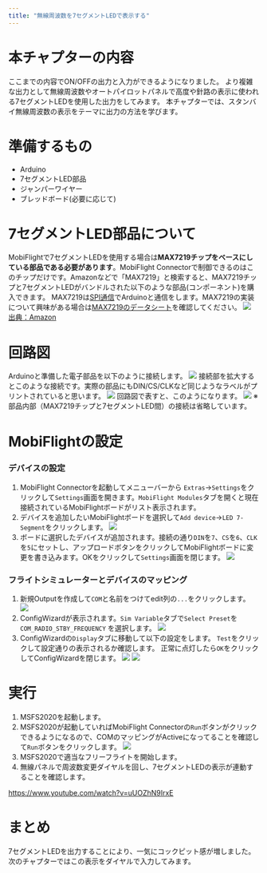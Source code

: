 ```yaml
---
title: "無線周波数を7セグメントLEDで表示する"
---
```

# 本チャプターの内容
ここまでの内容でON/OFFの出力と入力ができるようになりました。
より複雑な出力として無線周波数やオートパイロットパネルで高度や針路の表示に使われる7セグメントLEDを使用した出力をしてみます。
本チャプターでは、スタンバイ無線周波数の表示をテーマに出力の方法を学びます。

# 準備するもの
- Arduino
- 7セグメントLED部品
- ジャンパーワイヤー
- ブレッドボード(必要に応じて)

# 7セグメントLED部品について
MobiFlightで7セグメントLEDを使用する場合は**MAX7219チップをベースにしている部品である必要があります**。MobiFlight Connectorで制御できるのはこのチップだけです。Amazonなどで「MAX7219」と検索すると、MAX7219チップと7セグメントLEDがバンドルされた以下のような部品(コンポーネント)を購入できます。
MAX7219は[SPI通信](https://emb.macnica.co.jp/articles/8191/)でArduinoと通信をします。MAX7219の実装について興味がある場合は[MAX7219のデータシート](http://www.microtechnica.tv/support/manual/MAX7219_jp.pdf)を確認してください。
![](/images/mobiflight-msfs2020-build-controller/com-radio-7seg-led/7seg-led.png)
[出典：Amazon](https://www.amazon.co.jp/s?k=Max7219&__mk_ja_JP=%E3%82%AB%E3%82%BF%E3%82%AB%E3%83%8A&crid=3M9ZROTVXUXAF&sprefix=max7219%2Caps%2C235&ref=nb_sb_noss_1)


# 回路図
Arduinoと準備した電子部品を以下のように接続します。
![](/images/mobiflight-msfs2020-build-controller/com-radio-7seg-led/breadboard.png)
接続部を拡大するとこのような接続です。実際の部品にもDIN/CS/CLKなど同じようなラベルがプリントされていると思います。
![](/images/mobiflight-msfs2020-build-controller/com-radio-7seg-led/zoom.png)
回路図で表すと、このようになります。
![](/images/mobiflight-msfs2020-build-controller/com-radio-7seg-led/circuit.png)
※部品内部（MAX7219チップと7セグメントLED間）の接続は省略しています。

# MobiFlightの設定
### デバイスの設定
1. MobiFlight Connectorを起動してメニューバーから `Extras`→`Settings`をクリックして`Settings`画面を開きます。`MobiFlight Modules`タブを開くと現在接続されているMobiFlightボードがリスト表示されます。
1. デバイスを追加したいMobiFlightボードを選択して`Add device`→`LED 7-Segment`をクリックします。
![](/images/mobiflight-msfs2020-build-controller/com-radio-7seg-led/1.png)
1. ボードに選択したデバイスが追加されます。接続の通り`DIN`を`7`、`CS`を`6`、`CLK`を`5`にセットし、アップロードボタンをクリックしてMobiFlightボードに変更を書き込みます。OKをクリックして`Settings`画面を閉じます。
![](/images/mobiflight-msfs2020-build-controller/com-radio-7seg-led/2.png)

### フライトシミュレーターとデバイスのマッピング
1. 新規Outputを作成して`COM`と名前をつけてedit列の`...`をクリックします。
![](/images/mobiflight-msfs2020-build-controller/com-radio-7seg-led/101.png)
1. ConfigWizardが表示されます。`Sim Variable`タブで`Select Preset`を`COM_RADIO_STBY_FREQUENCY` を選択します。
![](/images/mobiflight-msfs2020-build-controller/com-radio-7seg-led/102.png)
1.  ConfigWizardの`Display`タブに移動して以下の設定をします。
`Test`をクリックして設定通りの表示されるか確認します。
正常に点灯したら`OK`をクリックしてConfigWizardを閉じます。
![](/images/mobiflight-msfs2020-build-controller/com-radio-7seg-led/103.png)
![](/images/mobiflight-msfs2020-build-controller/com-radio-7seg-led/104.png)

# 実行
1. MSFS2020を起動します。
1. MSFS2020が起動していればMobiFlight Connectorの`Run`ボタンがクリックできるようになるので、COMのマッピングがActiveになってることを確認して`Run`ボタンをクリックします。
![](/images/mobiflight-msfs2020-build-controller/com-radio-7seg-led/201.png)
1. MSFS2020で適当なフリーフライトを開始します。
1. 無線パネルで周波数変更ダイヤルを回し、7セグメントLEDの表示が連動することを確認します。

https://www.youtube.com/watch?v=uUOZhN9IrxE

# まとめ
7セグメントLEDを出力することにより、一気にコックピット感が増しました。
次のチャプターではこの表示をダイヤルで入力してみます。
